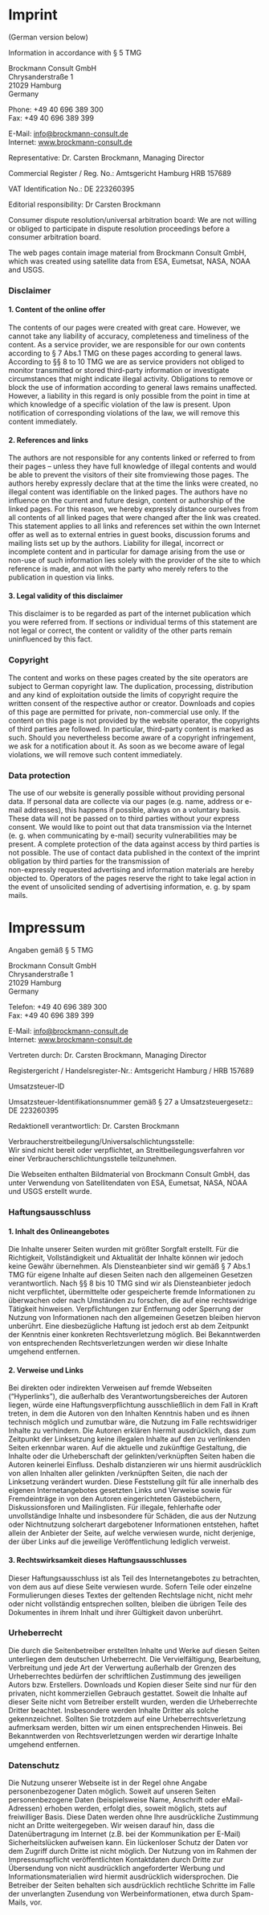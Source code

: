 # Imprint
(German version below)

Information in accordance with § 5 TMG

Brockmann Consult GmbH  
Chrysanderstraße 1  
21029 Hamburg  
Germany  

Phone: +49 40 696 389 300  
Fax: +49 40 696 389 399

E-Mail: info@brockmann-consult.de  
Internet: www.brockmann-consult.de

Representative: Dr. Carsten Brockmann, Managing Director

Commercial Register / Reg. No.: Amtsgericht Hamburg HRB 157689

VAT Identification No.: DE 223260395

Editorial responsibility: Dr Carsten Brockmann

Consumer dispute resolution/universal arbitration board:
We are not willing or obliged to participate in dispute resolution proceedings before a consumer arbitration board.

The web pages contain image material from Brockmann Consult GmbH, which was created using satellite data from ESA, 
Eumetsat, NASA, NOAA and USGS.

 

### Disclaimer

#### 1. Content of the online offer

The contents of our pages were created with great care. However, we cannot take any liability of accuracy, 
completeness and timeliness of the content. As a service provider, we are responsible for our own contents according to 
§ 7 Abs.1 TMG on these pages according to general laws. According to §§ 8 to 10 TMG we are as service providers 
not obliged to monitor transmitted or stored third-party information or investigate circumstances that might 
indicate illegal activity. Obligations to remove or block the use of information according to general laws 
remains unaffected. However, a liability in this regard is only possible from the point in time at which knowledge 
of a specific violation of the law is present. Upon notification of corresponding violations of the law, we will 
remove this content immediately.

#### 2. References and links

The authors are not responsible for any contents linked or referred to from their pages – unless they have full 
knowledge of illegal contents and would be able to prevent the visitors of their site fromviewing those pages. The 
authors hereby expressly declare that at the time the links were created, no illegal content was identifiable on 
the linked pages. The authors have no influence on the current and future design, content or authorship of the 
linked pages. For this reason, we hereby expressly distance ourselves from all contents of all linked pages that 
were changed after the link was created. This statement applies to all links and references set within the own 
Internet offer as well as to external entries in guest books, discussion forums and mailing lists set up by the 
authors. Liability for illegal, incorrect or incomplete content and in particular for damage arising from the use 
or non-use of such information lies solely with the provider of the site to which reference is made, and not with 
the party who merely refers to the publication in question via links.

#### 3. Legal validity of this disclaimer

This disclaimer is to be regarded as part of the internet publication which you were referred from. If sections or 
individual terms of this statement are not legal or correct, the content or validity of the other parts remain 
uninfluenced by this fact.

### Copyright

The content and works on these pages created by the site operators are subject to German copyright law.
The duplication, processing, distribution and any kind of exploitation outside the limits of copyright
require the written consent of the respective author or creator. Downloads and copies of this page are
permitted for private, non-commercial use only. If the content on this page is not provided by the website operator, 
the copyrights of third parties are followed. In particular, third-party content is marked as such. Should you 
nevertheless become aware of a copyright infringement, we ask for a notification about it.
As soon as we become aware of legal violations, we will remove such content immediately.

### Data protection

The use of our website is generally possible without providing personal data. If personal data are collecte via our 
pages (e.g. name, address or e-mail addresses), this happens if possible, always on a voluntary basis. These data 
will not be passed on to third parties without your express consent.
We would like to point out that data transmission via the Internet (e. g. when communicating by e-mail) security 
vulnerabilities may be present. A complete protection of the data against access by third parties is not possible.
The use of contact data published in the context of the imprint obligation by third parties for the transmission of  
non-expressly requested advertising and information materials are hereby objected to. Operators
of the pages reserve the right to take legal action in the event of unsolicited sending of advertising 
information, e. g. by spam mails.


# Impressum
Angaben gemäß § 5 TMG

Brockmann Consult GmbH  
Chrysanderstraße 1  
21029 Hamburg  
Germany  

Telefon: +49 40 696 389 300  
Fax: +49 40 696 389 399  

E-Mail: info@brockmann-consult.de  
Internet: www.brockmann-consult.de  

Vertreten durch: Dr. Carsten Brockmann, Managing Director

Registergericht / Handelsregister-Nr.: Amtsgericht Hamburg / HRB 157689

Umsatzsteuer-ID

Umsatzsteuer-Identifikationsnummer gemäß § 27 a Umsatzsteuergesetz:: DE 223260395

Redaktionell verantwortlich: Dr. Carsten Brockmann

Verbraucherstreitbeilegung/Universalschlichtungsstelle:  
Wir sind nicht bereit oder verpflichtet, an Streitbeilegungsverfahren vor einer
Verbraucherschlichtungsstelle teilzunehmen.

Die Webseiten enthalten Bildmaterial von Brockmann Consult GmbH, das unter Verwendung von Satellitendaten von ESA, 
Eumetsat, NASA, NOAA und USGS erstellt wurde.

 

### Haftungsausschluss

#### 1. Inhalt des Onlineangebotes

Die Inhalte unserer Seiten wurden mit größter Sorgfalt erstellt. Für die Richtigkeit, Vollständigkeit und Aktualität 
der Inhalte können wir jedoch keine Gewähr übernehmen. Als Diensteanbieter sind wir gemäß § 7 Abs.1 TMG für eigene 
Inhalte auf diesen Seiten nach den allgemeinen Gesetzen verantwortlich. Nach §§ 8 bis 10 TMG sind wir als 
Diensteanbieter jedoch nicht verpflichtet, übermittelte oder gespeicherte fremde Informationen zu überwachen oder nach 
Umständen zu forschen, die auf eine rechtswidrige Tätigkeit hinweisen. Verpflichtungen zur Entfernung oder Sperrung der 
Nutzung von Informationen nach den allgemeinen Gesetzen bleiben hiervon unberührt. Eine diesbezügliche Haftung ist 
jedoch erst ab dem Zeitpunkt der Kenntnis einer konkreten Rechtsverletzung möglich. Bei Bekanntwerden von 
entsprechenden Rechtsverletzungen werden wir diese Inhalte umgehend entfernen.

#### 2. Verweise und Links

Bei direkten oder indirekten Verweisen auf fremde Webseiten (“Hyperlinks”), die außerhalb des 
Verantwortungsbereiches der Autoren liegen, würde eine Haftungsverpflichtung ausschließlich in dem Fall in Kraft 
treten, in dem die Autoren von den Inhalten Kenntnis haben und es ihnen technisch möglich und zumutbar wäre, die 
Nutzung im Falle rechtswidriger Inhalte zu verhindern. Die Autoren erklären hiermit ausdrücklich, dass zum 
Zeitpunkt der Linksetzung keine illegalen Inhalte auf den zu verlinkenden Seiten erkennbar waren. Auf die aktuelle 
und zukünftige Gestaltung, die Inhalte oder die Urheberschaft der gelinkten/verknüpften Seiten haben die Autoren 
keinerlei Einfluss. Deshalb distanzieren wir uns hiermit ausdrücklich von allen Inhalten aller gelinkten 
/verknüpften Seiten, die nach der Linksetzung verändert wurden. Diese Feststellung gilt für alle innerhalb des 
eigenen Internetangebotes gesetzten Links und Verweise sowie für Fremdeinträge in von den Autoren eingerichteten 
Gästebüchern, Diskussionsforen und Mailinglisten. Für illegale, fehlerhafte oder unvollständige Inhalte und 
insbesondere für Schäden, die aus der Nutzung oder Nichtnutzung solcherart dargebotener Informationen entstehen, 
haftet allein der Anbieter der Seite, auf welche verwiesen wurde, nicht derjenige, der über Links auf die jeweilige 
Veröffentlichung lediglich verweist.

#### 3. Rechtswirksamkeit dieses Haftungsausschlusses

Dieser Haftungsausschluss ist als Teil des Internetangebotes zu betrachten, von dem aus auf diese Seite verwiesen 
wurde. Sofern Teile oder einzelne Formulierungen dieses Textes der geltenden Rechtslage nicht, nicht mehr oder 
nicht vollständig entsprechen sollten, bleiben die übrigen Teile des Dokumentes in ihrem Inhalt und ihrer 
Gültigkeit davon unberührt.

### Urheberrecht

Die durch die Seitenbetreiber erstellten Inhalte und Werke auf diesen Seiten unterliegen dem deutschen Urheberrecht. 
Die Vervielfältigung, Bearbeitung, Verbreitung und jede Art der Verwertung außerhalb der Grenzen des Urheberrechtes 
bedürfen der schriftlichen Zustimmung des jeweiligen Autors bzw. Erstellers. Downloads und Kopien dieser Seite sind 
nur für den privaten, nicht kommerziellen Gebrauch gestattet. Soweit die Inhalte auf dieser Seite nicht vom Betreiber 
erstellt wurden, werden die Urheberrechte Dritter beachtet. Insbesondere werden Inhalte Dritter als solche 
gekennzeichnet. Sollten Sie trotzdem auf eine Urheberrechtsverletzung aufmerksam werden, bitten wir um einen 
entsprechenden Hinweis. Bei Bekanntwerden von Rechtsverletzungen werden wir derartige Inhalte umgehend entfernen.

### Datenschutz

Die Nutzung unserer Webseite ist in der Regel ohne Angabe personenbezogener Daten möglich. Soweit auf unseren Seiten 
personenbezogene Daten (beispielsweise Name, Anschrift oder eMail-Adressen) erhoben werden, erfolgt dies, soweit 
möglich, stets auf freiwilliger Basis. Diese Daten werden ohne Ihre ausdrückliche Zustimmung nicht an Dritte 
weitergegeben.
Wir weisen darauf hin, dass die Datenübertragung im Internet (z.B. bei der Kommunikation per E-Mail) Sicherheitslücken 
aufweisen kann. Ein lückenloser Schutz der Daten vor dem Zugriff durch Dritte ist nicht möglich.
Der Nutzung von im Rahmen der Impressumspflicht veröffentlichten Kontaktdaten durch Dritte zur Übersendung von nicht 
ausdrücklich angeforderter Werbung und Informationsmaterialien wird hiermit ausdrücklich widersprochen. Die Betreiber 
der Seiten behalten sich ausdrücklich rechtliche Schritte im Falle der unverlangten Zusendung von Werbeinformationen, 
etwa durch Spam-Mails, vor.


